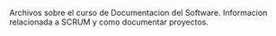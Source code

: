 Archivos sobre el curso de Documentacion del Software. Informacion relacionada a SCRUM y como documentar proyectos. 
